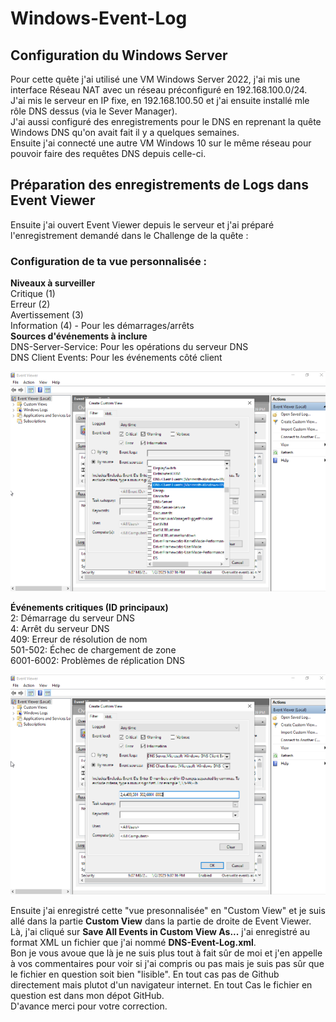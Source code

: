 # Windows-Event-Log  

## Configuration du Windows Server  
  
Pour cette quête j'ai utilisé une VM Windows Server 2022, j'ai mis une interface Réseau NAT avec un réseau préconfiguré en 192.168.100.0/24.  
J'ai mis le serveur en IP fixe, en 192.168.100.50 et j'ai ensuite installé mle rôle DNS dessus (via le Sever Manager).  
J'ai aussi configuré des enregistrements pour le DNS en reprenant la quête Windows DNS qu'on avait fait il y a quelques semaines.  
Ensuite j'ai connecté une autre VM Windows 10 sur le même réseau pour pouvoir faire des requêtes DNS depuis celle-ci.  

## Préparation des enregistrements de Logs dans Event Viewer  

Ensuite j'ai ouvert Event Viewer depuis le serveur et j'ai préparé l'enregistrement demandé dans le Challenge de la quête :  
  
### Configuration de ta vue personnalisée :
  **Niveaux à surveiller**  
    Critique (1)  
    Erreur (2)  
    Avertissement (3)  
    Information (4) - Pour les démarrages/arrêts  
  **Sources d'événements à inclure**  
    DNS-Server-Service: Pour les opérations du serveur DNS  
    DNS Client Events: Pour les événements côté client  
 
<P ALIGN=CENTER><IMG SRC="https://github.com/julien-Nmd/Windows-Event-Log/blob/main/Capture%20d%E2%80%99%C3%A9cran%20du%202025-01-02%2021-43-04.png" Width=800></P>  

  **Événements critiques (ID principaux)**  
    2: Démarrage du serveur DNS  
    4: Arrêt du serveur DNS  
    409: Erreur de résolution de nom  
    501-502: Échec de chargement de zone  
    6001-6002: Problèmes de réplication DNS  

  

<P ALIGN=CENTER><IMG SRC="https://github.com/julien-Nmd/Windows-Event-Log/blob/main/Capture%20d%E2%80%99%C3%A9cran%20du%202025-01-02%2021-46-03.png" Width=800></P>  

Ensuite j'ai enregistré cette "vue presonnalisée" en "Custom View" et je suis allé dans la partie **Custom View** dans la partie de droite de Event Viewer.  
Là, j'ai cliqué sur **Save All Events in Custom View As...** j'ai enregistré au format XML un fichier que j'ai nommé **DNS-Event-Log.xml**.  
Bon je vous avoue que là je ne suis plus tout à fait sûr de moi et j'en appelle à vos commentaires pour voir si j'ai compris ou pas mais je suis pas sûr que le fichier en question soit bien "lisible". En tout cas pas de Github directement mais plutot d'un navigateur internet. En tout Cas le fichier en question est dans mon dépot GitHub.  
D'avance merci pour votre correction. 

